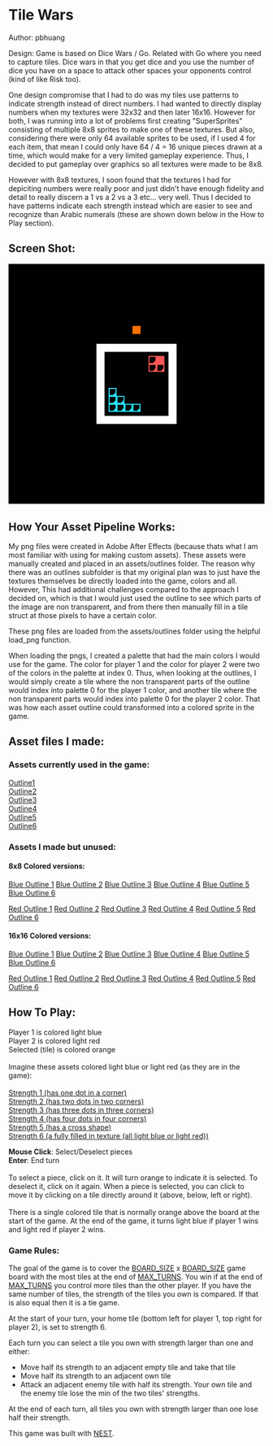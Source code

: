 # Tile Wars

Author: pbhuang

Design: Game is based on Dice Wars / Go. Related with Go where you need to capture tiles. Dice wars in that you get dice and you use the number of dice you have on a space to attack other spaces your opponents control (kind of like Risk too).

One design compromise that I had to do was my tiles use patterns to indicate strength instead of direct numbers. I had wanted to directly display numbers when my textures were 32x32 and then later 16x16. However for both, I was running into a lot of problems first creating "SuperSprites" consisting of multiple 8x8 sprites to make one of these textures. But also, considering there were only 64 available sprites to be used, if I used 4 for each item, that mean I could only have 64 / 4 = 16 unique pieces drawn at a time, which would make for a very limited gameplay experience. Thus, I decided to put gameplay over graphics so all textures were made to be 8x8.

However with 8x8 textures, I soon found that the textures I had for depiciting numbers were really poor and just didn't have enough fidelity and detail to really discern a 1 vs a 2 vs a 3 etc... very well. Thus I decided to have patterns indicate each strength instead which are easier to see and recognize than Arabic numerals (these are shown down below in the How to Play section).

## Screen Shot:

![Screen Shot](screenshot.png)

## How Your Asset Pipeline Works:

My png files were created in Adobe After Effects (because thats what I am most familiar with using for making custom assets). These assets were manually created and placed in an assets/outlines folder. The reason why there was an outlines subfolder is that my original plan was to just have the textures themselves be directly loaded into the game, colors and all. However, This had additional challenges compared to the approach I decided on, which is that I would just used the outline to see which parts of the image are non transparent, and from there then manually fill in a tile struct at those pixels to have a certain color.


These png files are loaded from the assets/outlines folder using the helpful load_png function.

When loading the pngs, I created a palette that had the main colors I would use for the game. The color for player 1 and the color for player 2 were two of the colors in the palette at index 0. Thus, when looking at the outlines, I would simply create a tile where the non transparent parts of the outline would index into palette 0 for the player 1 color, and another tile where the non transparent parts would index into palette 0 for the player 2 color. That was how each asset outline could transformed into a colored sprite in the game.

## Asset files I made:

### Assets currently used in the game:
[Outline1](assets/outlines/outline1.png) <br>
[Outline2](assets/outlines/outline2.png) <br>
[Outline3](assets/outlines/outline3.png) <br>
[Outline4](assets/outlines/outline4.png) <br>
[Outline5](assets/outlines/outline5.png) <br>
[Outline6](assets/outlines/outline6.png) <br>

### Assets I made but unused:

#### 8x8 Colored versions:
[Blue Outline 1](assets/1blu.png)
[Blue Outline 2](assets/2blu.png)
[Blue Outline 3](assets/3blu.png)
[Blue Outline 4](assets/4blu.png)
[Blue Outline 5](assets/5blu.png)
[Blue Outline 6](assets/6blu.png)
<br>

[Red Outline 1](assets/1red.png)
[Red Outline 2](assets/2red.png)
[Red Outline 3](assets/3red.png)
[Red Outline 4](assets/4red.png)
[Red Outline 5](assets/5red.png)
[Red Outline 6](assets/6red.png)

#### 16x16 Colored versions:
[Blue Outline 1](assets/16x16/1blu.png)
[Blue Outline 2](assets/16x16/2blu.png)
[Blue Outline 3](assets/16x16/3blu.png)
[Blue Outline 4](assets/16x16/4blu.png)
[Blue Outline 5](assets/16x16/5blu.png)
[Blue Outline 6](assets/16x16/6blu.png)
<br>

[Red Outline 1](assets/16x16/1red.png)
[Red Outline 2](assets/16x16/2red.png)
[Red Outline 3](assets/16x16/3red.png)
[Red Outline 4](assets/16x16/4red.png)
[Red Outline 5](assets/16x16/5red.png)
[Red Outline 6](assets/16x16/6red.png)

## How To Play:

Player 1 is colored light blue<br>
Player 2 is colored light red<br>
Selected (tile) is colored orange <br>
<br>
Imagine these assets colored light blue or light red (as they are in the game):
<br>
<br>
[Strength 1 (has one dot in a corner)](assets/outlines/outline1.png) <br>
[Strength 2 (has two dots in two corners)](assets/outlines/outline2.png) <br>
[Strength 3 (has three dots in three corners)](assets/outlines/outline3.png) <br>
[Strength 4 (has four dots in four corners)](assets/outlines/outline4.png) <br>
[Strength 5 (has a cross shape)](assets/outlines/outline5.png) <br>
[Strength 6 (a fully filled in texture (all light blue or light red))](assets/outlines/outline6.png) <br>


<b>Mouse Click</b>: Select/Deselect pieces <br>
<b>Enter</b>: End turn
<br>
<br>
To select a piece, click on it. It will turn orange to indicate it is selected. To deselect it, click on it again. When a piece is selected, you can click to move it by clicking on a tile directly around it (above, below, left or right).
<br>
<br>
There is a single colored tile that is normally orange above the board at the start of the game. At the end of the game, it turns light blue if player 1 wins and light red if player 2 wins.

### Game Rules:
The goal of the game is to cover the [BOARD_SIZE](Game.hpp) x [BOARD_SIZE](Game.hpp) game board with the most tiles at the end of [MAX_TURNS](Game.hpp). You win if at the end of [MAX_TURNS](Game.hpp) you control more tiles than the other player. If you have the same number of tiles, the strength of the tiles you own is compared. If that is also equal then it is a tie game. 

At the start of your turn, your home tile (bottom left for player 1, top right for player 2), is set to strength 6.

Each turn you can select a tile you own with strength larger than one and either:
<ul>
<li> Move half its strength to an adjacent empty tile and take that tile
<li> Move half its strength to an adjacent own tile 
<li> Attack an adjacent enemy tile with half its strength. Your own tile and the enemy tile lose the min of the two tiles' strengths. 
</ul>

At the end of each turn, all tiles you own with strength larger than one lose half their strength.

This game was built with [NEST](NEST.md).


